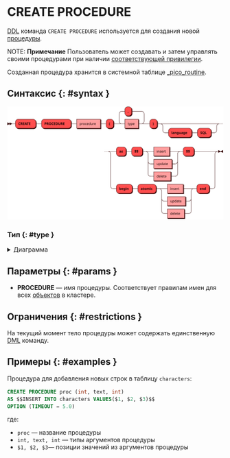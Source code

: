 # CREATE PROCEDURE

[DDL](ddl.md) команда `CREATE PROCEDURE` используется для создания новой
[процедуры](../../overview/glossary.md#stored_procedure).

NOTE: **Примечание** Пользователь может создавать и затем управлять
своими процедурами при наличии [соответствующей
привилегии](../../tutorial/access_control.md#proc_access).

Созданная процедура хранится в системной таблице
[_pico_routine](../../architecture/system_tables.md#_pico_routine).

## Синтаксис {: #syntax }

![CREATE PROCEDURE](../../images/ebnf/create_procedure.svg)

### Тип {: #type }

<details><summary>Диаграмма</summary><p>
![Type](../../images/ebnf/type.svg)
</p></details>

## Параметры {: #params }

* **PROCEDURE** — имя процедуры. Соответствует правилам имен для всех [объектов](object.md)
  в кластере.

## Ограничения {: #restrictions }

На текущий момент тело процедуры может содержать единственную [DML](dml.md) команду.


## Примеры  {: #examples }

Процедура для добавления новых строк в таблицу `characters`:

```sql
CREATE PROCEDURE proc (int, text, int)
AS $$INSERT INTO characters VALUES($1, $2, $3)$$
OPTION (TIMEOUT = 5.0)
```

где:

- `proc` — название процедуры
- `int, text, int` — типы аргументов процедуры
- `$1, $2, $3`— позиции значений из аргументов процедуры 
